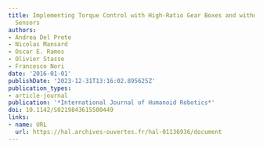 ```yaml
---
title: Implementing Torque Control with High-Ratio Gear Boxes and without Joint-Torque
  Sensors
authors:
- Andrea Del Prete
- Nicolas Mansard
- Oscar E. Ramos
- Olivier Stasse
- Francesco Nori
date: '2016-01-01'
publishDate: '2023-12-31T13:16:02.895625Z'
publication_types:
- article-journal
publication: '*International Journal of Humanoid Robotics*'
doi: 10.1142/S0219843615500449
links:
- name: URL
  url: https://hal.archives-ouvertes.fr/hal-01136936/document
---
```


